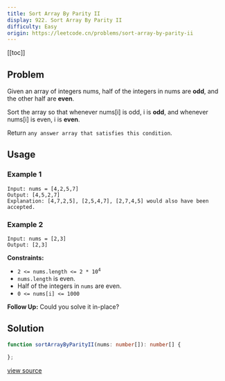 ```yaml
---
title: Sort Array By Parity II
display: 922. Sort Array By Parity II
difficulty: Easy
origin: https://leetcode.cn/problems/sort-array-by-parity-ii
---
```


[[toc]]

## Problem

Given an array of integers nums, half of the integers in nums are **odd**, and the other half are **even**.

Sort the array so that whenever nums[i] is odd, i is **odd**, and whenever nums[i] is even, i is **even**.

Return `any answer array that satisfies this condition`.

## Usage

### Example 1

```
Input: nums = [4,2,5,7]
Output: [4,5,2,7]
Explanation: [4,7,2,5], [2,5,4,7], [2,7,4,5] would also have been accepted.
```

### Example 2

```
Input: nums = [2,3]
Output: [2,3]
```


**Constraints:**

- <code>2 &lt;= nums.length &lt;= 2 * 10<sup>4</sup></code>
- <code>nums.length</code> is even.
- Half of the integers in <code>nums</code> are even.
- <code>0 &lt;= nums[i] &lt;= 1000</code>


**Follow Up:** Could you solve it in-place?


## Solution

```ts
function sortArrayByParityII(nums: number[]): number[] {

};
```

[view source](https://leetcode.cn/problems/sort-array-by-parity-ii)
